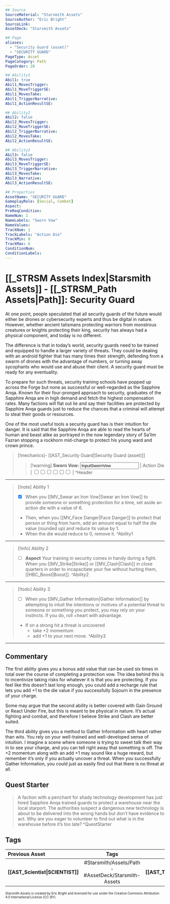 ```yaml
---
## Source
SourceMaterial: "Starsmith Assets"
SourceAuthor: "Eric Bright"
SourceLink: 
AssetDeck: "Starsmith Assets"

## Page
aliases: 
  - "Security Guard (asset)"
  - "SECURITY GUARD"
PageType: Asset
PageCategory: Path
PageOrder: 20

## Ability1
Abil1: true 
Abil1_MovesTrigger: 
Abil1_MoveTriggerSE: 
Abil1_MovesTake: 
Abil1_TriggerNarrative: 
Abil1_ActionResultSE: 

## Ability2
Abil2: false 
Abil2_MovesTrigger: 
Abil2_MoveTriggerSE: 
Abil2_TriggerNarrative: 
Abil2_MovesTake: 
Abil2_ActionResultSE: 

## Ability3
Abil3: false 
Abil3_MovesTrigger: 
Abil3_MoveTriggerSE: 
Abil3_TriggerNarrative: 
Abil3_MovesTake: 
Abil3_Narrative: 
Abil3_ActionResultSE: 

## Properties
AssetName: "SECURITY GUARD"
GameplayRole: [Social, Combat]
Aspect: 
PreReqCondition: 
NameNum: 1
NameLabels: "Sworn Vow"
NameValues: 
TrackNum: 1
TrackLabels: "Action Die"
TrackMin: 0
TrackMax: 6
ConditionNum: 
ConditionLabels:
---
```

# [[_STRSM Assets Index|Starsmith Assets]] - [[_STRSM_Path Assets|Path]]: Security Guard
At one point, people speculated that all security guards of the future would either be drones or cybersecurity experts and thus be digital in nature. However, whether ancient talismans protecting warriors from monstrous creatures or knights protecting their king, security has always had a physical component, and today is no different.

The difference is that in today’s world, security guards need to be trained and equipped to handle a larger variety of threats. They could be dealing with an android fighter that has many times their strength, defending from a swarm of drones with the advantage of numbers, or turning away sycophants who would use and abuse their client. A security guard must be ready for any eventuality.

To prepare for such threats, security training schools have popped up across the Forge but none as successful or well-regarded as the Sapphire Anqa. Known for their four-pronged approach to security, graduates of the Sapphire Anqa are in high demand and fetch the highest compensation rates. Many factions will flat out lie and say their facilities are protected by Sapphire Anqa guards just to reduce the chances that a criminal will attempt to steal their goods or resources.

One of the most useful tools a security guard has is their intuition for danger. It is said that the Sapphire Anqa are able to read the hearts of human and beast alike as portrayed in the now legendary story of Sa’lim Fazran stopping a rockhorn mid-charge to protect his young ward and crown prince.

> [!mechanics]- [[AST_Security Guard|Security Guard (asset)]]
> > [!warning] **Sworn Vow:** <input type=texbox value="InputSwornVow"> | Action Die | <input type="checkbox" /><input type="checkbox" /><input type="checkbox" /><input type="checkbox" /><input type="checkbox" /><input type="checkbox" /> | ^Header
___

> [!note] Ability 1
> - [x] When you [[MV_Swear an Iron Vow|Swear an Iron Vow]] to provide someone or something protection for a time, set aside an action die with a value of 6.
> - Then, when you [[MV_Face Danger|Face Danger]] to protect that person or thing from harm, add an amount equal to half the die value (rounded up) and reduce its value by 1.
> - When the die would reduce to 0, remove it. ^Ability1
___
> [!info] Ability 2
> - [ ] **Aspect** Your training in security comes in handy during a fight.
> When you [[MV_Strike|Strike]] or [[MV_Clash|Clash]] in close quarters in order to incapacitate your foe without hurting them, [[HBC_Boost|Boost]]. ^Ability2
___
> [!todo] Ability 3
> - [ ] When you [[MV_Gather Information|Gather Information]] by attempting to intuit the intentions or motives of a potential threat to someone or something you protect, you may rely on your instincts.
> If you do, roll +heart with advantage.
> - If on a strong hit a threat is uncovered
> 	- take +2 momentum
> 	- add +1 to your next move. ^Ability3
___

## Commentary
The first ability gives you a bonus add value that can be used six times in total over the course of completing a protection vow. The idea behind this is to incentivize taking risks for whatever it is that you are protecting. If you feel like this doesn’t last long enough, you could add a recharge rule that lets you add +1 to the die value if you successfully Sojourn in the presence of your charge.

Some may argue that the second ability is better covered with Gain Ground or React Under Fire, but this is meant to be physical in nature. It’s actual fighting and combat, and therefore I believe Strike and Clash are better suited.

The third ability gives you a method to Gather Information with heart rather than wits. You rely on your well-trained and well-developed sense of intuition. I imagine a scene where someone is trying to sweet talk their way in to see your charge, and you can tell right away that something is off. The +2 momentum along with an add +1 may sound like a huge reward, but remember it’s only if you actually uncover a threat. When you successfully Gather Information, you could just as easily find out that there is no threat at all.

## Quest Starter
> A faction with a penchant for shady technology development has just hired Sapphire Anqa trained guards to protect a warehouse near the local starport. The authorities suspect a dangerous new technology is about to be delivered into the wrong hands but don’t have evidence to act. Why are you eager to volunteer to find out what is in the warehouse before it’s too late? ^QuestStarter

## Tags

| Previous Asset | Tags | Next Asset |
|:--- |:---:| ---:|
| **[[AST_Scientist\|SCIENTIST]]** | #Starsmith/Assets/Path - #AssetDeck/Starsmith-Assets | **[[AST_Telepath\|TELEPATH]]** |

<font size=-2>Starsmith Assets is created by Eric Bright and licensed for use under the Creative Commons Attribution 4.0 International License (CC-BY).</font>
